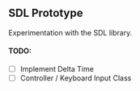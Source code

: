 ## SDL Prototype

Experimentation with the SDL library.

#### TODO:

- [ ] Implement Delta Time
- [ ] Controller / Keyboard Input Class
